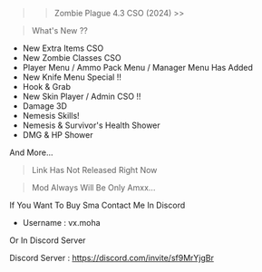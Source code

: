 >> Zombie Plague 4.3 CSO (2024) >>

> What's New ??

- New Extra Items CSO
- New Zombie Classes CSO
- Player Menu / Ammo Pack Menu / Manager Menu Has Added
- New Knife Menu Special !!
- Hook & Grab
- New Skin Player / Admin CSO !!
- Damage 3D
- Nemesis Skills!
- Nemesis & Survivor's Health Shower
- DMG & HP Shower

And More...


> Link Has Not Released Right Now 

> Mod Always Will Be Only Amxx...

If You Want To Buy Sma Contact Me In Discord

- Username : vx.moha

Or In Discord Server

Discord Server : https://discord.com/invite/sf9MrYjgBr
